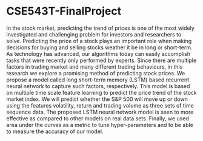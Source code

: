 # CSE543T-FinalProject

In the stock market, predicting the trend of prices is one of the most widely investigated and challenging problem for investors and researchers to solve. Predicting the price of a stock plays an important role when making decisions for buying and selling stocks weather it be in long or short-term. As technology has advanced, our algorithms today can easily accomplish tasks that were recently only performed by experts. Since there are multiple factors in trading market and many different trading behaviours, in this research we explore a promising method of predicting stock prices.  We propose a model called long short-term memory (LSTM) based recurrent neural network to capture such factors, respectively. This model is based on multiple time scale feature learning to predict the price trend of the stock market index. We will predict whether the S&P 500 will move up or down using the features volatility, return and trading volume as three sets of time sequence data. The proposed LSTM neural network model is seen to more effective as compared to other models on real data sets. Finally, we used area under the curves as a metric to tune hyper-parameters and to be able to measure the accuracy of our model. 
